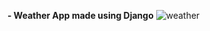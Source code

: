 **- Weather App made using Django**
![weather](https://user-images.githubusercontent.com/37765578/87249527-2e011380-c47d-11ea-9f09-522ca10290e1.png)
